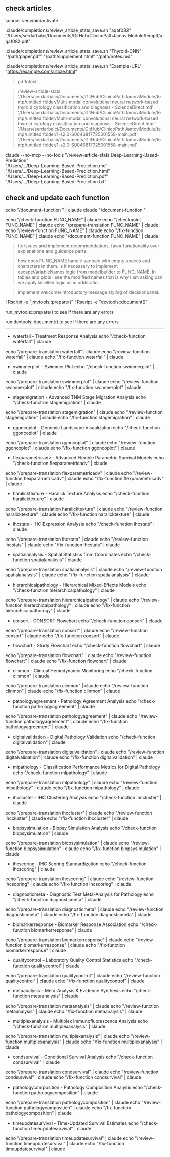 ## check articles

source .venv/bin/activate

.claude/completions/review_article_stats_save.sh "aqaf082" \
  "/Users/serdarbalci/Documents/GitHub/ClinicoPathJamoviModule/temp3/aqaf082.pdf"

.claude/completions/review_article_stats_save.sh "Thyroid-CNN" \
  "/path/paper.pdf" "/path/supplement.html" "/path/notes.md"

.claude/completions/review_article_stats_save.sh "Example-URL" \
  "<https://example.com/article.html>"

> pdftotext

> /review-article-stats '/Users/serdarbalci/Documents/GitHub/ClinicoPathJamoviModule/temp/untitled folder/Multi-modal convolutional neural network-based thyroid cytology classification and diagnosis - ScienceDirect.md'
'/Users/serdarbalci/Documents/GitHub/ClinicoPathJamoviModule/temp/untitled folder/Multi-modal convolutional neural network-based thyroid cytology classification and diagnosis - ScienceDirect.html'
'/Users/serdarbalci/Documents/GitHub/ClinicoPathJamoviModule/temp/untitled folder/1-s2.0-S0046817725001558-main.pdf'
'/Users/serdarbalci/Documents/GitHub/ClinicoPathJamoviModule/temp/untitled folder/1-s2.0-S0046817725001558-main.md'

claude --no-mcp --no-tools "/review-article-stats Deep-Learning-Based-Prediction" \
  "/Users/.../Deep-Learning-Based-Prediction.md" \
  "/Users/.../Deep-Learning-Based-Prediction.html" \
  "/Users/.../Deep-Learning-Based-Prediction.pdf" \
  "/Users/.../Deep-Learning-Based-Prediction.txt"

## check and update each function

echo "/document-function " | claude
claude "/document-function "

echo "/check-function FUNC_NAME" | claude
echo "/checkpoint FUNC_NAME" | claude
echo "/prepare-translation FUNC_NAME" | claude
echo "/review-function FUNC_NAME" | claude
echo "/fix-function FUNC_NAME" | claude
echo "/document-function FUNC_NAME" | claude

> fix issues and implement recommendations. favor functionality over explanations and guidence parts.

> how does FUNC_NAME handle varibale with empty spaces and characters in them.
is it necessary to implement escapeVariableNames logic from modelbuilder to FUNC_NAME.
In tables and plots I see the modified names that is why I am asking
can we apply labelled logic as in oddsratio

> implement welcome/introductory message styling of decisionpanel.

! Rscript -e "jmvtools::prepare()"
! Rscript -e "devtools::document()"

run jmvtools::prepare() to see if there are any errors

run devtools::document() to see if there are any errors

***



- waterfall - Treatment Response Analysis
echo "/check-function waterfall" | claude

echo "/prepare-translation waterfall" | claude
echo "/review-function waterfall" | claude
echo "/fix-function waterfall" | claude


- swimmerplot - Swimmer Plot
echo "/check-function swimmerplot" | claude

echo "/prepare-translation swimmerplot" | claude
echo "/review-function swimmerplot" | claude
echo "/fix-function swimmerplot" | claude


- stagemigration - Advanced TNM Stage Migration Analysis
echo "/check-function stagemigration" | claude

echo "/prepare-translation stagemigration" | claude
echo "/review-function stagemigration" | claude
echo "/fix-function stagemigration" | claude


- ggoncoplot - Genomic Landscape Visualization
echo "/check-function ggoncoplot" | claude

echo "/prepare-translation ggoncoplot" | claude
echo "/review-function ggoncoplot" | claude
echo "/fix-function ggoncoplot" | claude


- flexparametricadv - Advanced Flexible Parametric Survival Models
echo "/check-function flexparametricadv" | claude

echo "/prepare-translation flexparametricadv" | claude
echo "/review-function flexparametricadv" | claude
echo "/fix-function flexparametricadv" | claude


- haralicktexture - Haralick Texture Analysis
echo "/check-function haralicktexture" | claude

echo "/prepare-translation haralicktexture" | claude
echo "/review-function haralicktexture" | claude
echo "/fix-function haralicktexture" | claude


- ihcstats - IHC Expression Analysis
echo "/check-function ihcstats" | claude

echo "/prepare-translation ihcstats" | claude
echo "/review-function ihcstats" | claude
echo "/fix-function ihcstats" | claude


- spatialanalysis - Spatial Statistics from Coordinates
echo "/check-function spatialanalysis" | claude

echo "/prepare-translation spatialanalysis" | claude
echo "/review-function spatialanalysis" | claude
echo "/fix-function spatialanalysis" | claude


- hierarchicalpathology - Hierarchical Mixed-Effects Models
echo "/check-function hierarchicalpathology" | claude

echo "/prepare-translation hierarchicalpathology" | claude
echo "/review-function hierarchicalpathology" | claude
echo "/fix-function hierarchicalpathology" | claude


- consort - CONSORT Flowchart
echo "/check-function consort" | claude

echo "/prepare-translation consort" | claude
echo "/review-function consort" | claude
echo "/fix-function consort" | claude


- flowchart - Study Flowchart
echo "/check-function flowchart" | claude

echo "/prepare-translation flowchart" | claude
echo "/review-function flowchart" | claude
echo "/fix-function flowchart" | claude


- clinmon - Clinical Hemodynamic Monitoring
echo "/check-function clinmon" | claude

echo "/prepare-translation clinmon" | claude
echo "/review-function clinmon" | claude
echo "/fix-function clinmon" | claude


- pathologyagreement - Pathology Agreement Analysis
echo "/check-function pathologyagreement" | claude

echo "/prepare-translation pathologyagreement" | claude
echo "/review-function pathologyagreement" | claude
echo "/fix-function pathologyagreement" | claude


- digitalvalidation - Digital Pathology Validation
echo "/check-function digitalvalidation" | claude

echo "/prepare-translation digitalvalidation" | claude
echo "/review-function digitalvalidation" | claude
echo "/fix-function digitalvalidation" | claude


- mlpathology - Classification Performance Metrics for Digital Pathology
echo "/check-function mlpathology" | claude

echo "/prepare-translation mlpathology" | claude
echo "/review-function mlpathology" | claude
echo "/fix-function mlpathology" | claude


- ihccluster - IHC Clustering Analysis
echo "/check-function ihccluster" | claude

echo "/prepare-translation ihccluster" | claude
echo "/review-function ihccluster" | claude
echo "/fix-function ihccluster" | claude


- biopsysimulation - Biopsy Simulation Analysis
echo "/check-function biopsysimulation" | claude

echo "/prepare-translation biopsysimulation" | claude
echo "/review-function biopsysimulation" | claude
echo "/fix-function biopsysimulation" | claude


- ihcscoring - IHC Scoring Standardization
echo "/check-function ihcscoring" | claude

echo "/prepare-translation ihcscoring" | claude
echo "/review-function ihcscoring" | claude
echo "/fix-function ihcscoring" | claude


- diagnosticmeta - Diagnostic Test Meta-Analysis for Pathology
echo "/check-function diagnosticmeta" | claude

echo "/prepare-translation diagnosticmeta" | claude
echo "/review-function diagnosticmeta" | claude
echo "/fix-function diagnosticmeta" | claude


- biomarkerresponse - Biomarker Response Association
echo "/check-function biomarkerresponse" | claude

echo "/prepare-translation biomarkerresponse" | claude
echo "/review-function biomarkerresponse" | claude
echo "/fix-function biomarkerresponse" | claude


- qualitycontrol - Laboratory Quality Control Statistics
echo "/check-function qualitycontrol" | claude

echo "/prepare-translation qualitycontrol" | claude
echo "/review-function qualitycontrol" | claude
echo "/fix-function qualitycontrol" | claude


- metaanalysis - Meta-Analysis & Evidence Synthesis
echo "/check-function metaanalysis" | claude

echo "/prepare-translation metaanalysis" | claude
echo "/review-function metaanalysis" | claude
echo "/fix-function metaanalysis" | claude




- multiplexanalysis - Multiplex Immunofluorescence Analysis
echo "/check-function multiplexanalysis" | claude

echo "/prepare-translation multiplexanalysis" | claude
echo "/review-function multiplexanalysis" | claude
echo "/fix-function multiplexanalysis" | claude


- condsurvival - Conditional Survival Analysis
echo "/check-function condsurvival" | claude

echo "/prepare-translation condsurvival" | claude
echo "/review-function condsurvival" | claude
echo "/fix-function condsurvival" | claude


- pathologycomposition - Pathology Composition Analysis
echo "/check-function pathologycomposition" | claude

echo "/prepare-translation pathologycomposition" | claude
echo "/review-function pathologycomposition" | claude
echo "/fix-function pathologycomposition" | claude


- timeupdatesurvival - Time-Updated Survival Estimates
echo "/check-function timeupdatesurvival" | claude

echo "/prepare-translation timeupdatesurvival" | claude
echo "/review-function timeupdatesurvival" | claude
echo "/fix-function timeupdatesurvival" | claude


